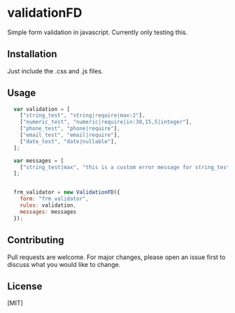 # validationFD

Simple form validation in javascript. Currently only testing this.

## Installation

Just include the .css and .js files.

## Usage

```javascript
  var validation = [  
    ["string_test", "string|require|max:2"],
    ["numeric_test", "numeric|require|in:30,15,5|integer"],
    ["phone_test", "phone|require"],
    ["email_test", "email|require"],
    ["date_test", "date|nullable"],
  ];

  var messages = [
  	["string_test|max", "this is a custom error message for string_test when it fails max. max of 2."],
  ];


  frm_validator = new ValidationFD({
  	form: "frm_validator",
  	rules: validation,
  	messages: messages
  });
```

## Contributing
Pull requests are welcome. For major changes, please open an issue first to discuss what you would like to change.


## License
[MIT]